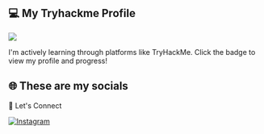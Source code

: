 ## 💻 My Tryhackme Profile 

[![](https://tryhackme-badges.s3.amazonaws.com/ROGUEBYTE.png)](https://tryhackme.com/p/ROGUEBYTE)

I'm actively learning through platforms like TryHackMe. Click the badge to view my profile and progress!

## 🌐 These are my socials
🤝 Let's Connect

[![Instagram](https://upload.wikimedia.org/wikipedia/commons/a/a5/Instagram_icon.png)](https://www.instagram.com/rogue_byte/)
